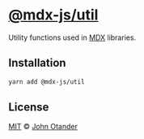 # [@mdx-js/util][mdx]

Utility functions used in [MDX][] libraries.

## Installation

```sh
yarn add @mdx-js/util
```

## License

[MIT][] © [John Otander][author]

[mit]: license
[mdx]: https://github.com/mdx-js/mdx
[author]: https://johno.com
